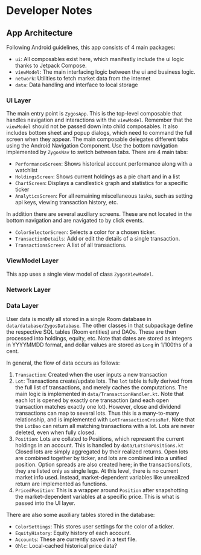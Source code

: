 # Developer Notes

## App Architecture

Following Android guidelines, this app consists of 4 main packages:
* `ui`: All composables exist here, which manifestly include the ui logic thanks to Jetpack Compose.
* `viewModel`: The main interfacing logic between the ui and business logic.  
* `network`: Utilities to fetch market data from the internet
* `data`: Data handling and interface to local storage

### UI Layer

The main entry point is `ZygosApp`. This is the top-level composable that handles navigation and
interactions with the `viewModel`. Remember that the `viewModel` should not be passed down into 
child composables. It also includes bottom sheet and popup dialogs, which need to command the full
screen when they appear. The main composable delegates different tabs using the Android Navigation 
Component. Use the bottom navigation implemented by `ZygosNav` to switch between tabs. There are 4
main tabs:
* `PerformanceScreen`: Shows historical account performance along with a watchlist
* `HoldingsScreen`: Shows current holdings as a pie chart and in a list
* `ChartScreen`: Displays a candlestick graph and statistics for a specific ticker
* `AnalyticsScreen`: For all remaining miscellaneous tasks, such as setting api keys, viewing 
  transaction history, etc.

In addition there are several auxiliary screens. These are not located in the bottom navigation and
are navigated to by click events.
* `ColorSelectorScreen`: Selects a color for a chosen ticker. 
* `TransactionDetails`: Add or edit the details of a single transaction.
* `TransactionsScreen`: A list of all transactions.


### ViewModel Layer

This app uses a single view model of class `ZygosViewModel`.



### Network Layer


### Data Layer

User data is mostly all stored in a single Room database in `data/database/ZygosDatabase`. The other
classes in that subpackage define the respective SQL tables (Room entities) and DAOs. These are then
processed into holdings, equity, etc. Note that dates are stored as integers in YYYYMMDD format, and dollar values are stored as `Long` in 1/100ths of a cent.

In general, the flow of data occurs as follows:
1. `Transaction`: Created when the user inputs a new transaction
2. `Lot`: Transactions create/update lots. The `lot` table is fully derived from the full list of transactions, and merely caches the computations. The main logic is implemented in `data/TransactionHandler.kt`. Note that each lot is opened by exactly one transaction (and each open transaction matches exactly one lot). However, close and dividend transactions can map to several lots. Thus this is a many-to-many relationship, and is implemented with `LotTransactionCrossRef`. Note that the `LotDao` can return all matching transactions with a lot. Lots are never deleted, even when fully closed.
3. `Position`: Lots are collated to Positions, which represent the current holdings in an account. This is handled by `data/LotsToPositions.kt` Closed lots are simply aggregated by their realized returns. Open lots are combined together by ticker, and lots are combined into a unified position. Option spreads are also created here; in the transactions/lots, they are listed only as single legs. At this level, there is no current market info used. Instead, market-dependent variables like unrealized return are implemented as functions.
4. `PricedPosition`: This is a wrapper around `Position` after snapshotting the market-dependent variables at a specific price. This is what is passed into the UI layer. 

There are also some auxiliary tables stored in the database:
- `ColorSettings`: This stores user settings for the color of a ticker.
- `EquityHistory`: Equity history of each account.
- `Accounts`: These are currently saved in a text file.
- `Ohlc`: Local-cached historical price data?